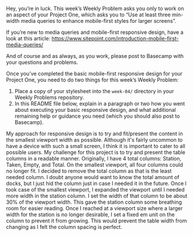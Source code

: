 Hey, you’re in luck. This week’s Weekly Problem asks you only to work on an aspect of your Project
One, which asks you to “Use at least three min-width media queries to enhance mobile-first styles
for larger screens”.

If you’re new to media queries and mobile-first responsive design, have a look at this article:
<https://www.sitepoint.com/introduction-mobile-first-media-queries/>

And of course and as always, as you work, please post to Basecamp with your questions and problems.

Once you’ve completed the basic mobile-first responsive design for your Project One, you need to do
two things for this week’s Weekly Problem:

1. Place a copy of your stylesheet into the `week-04/` directory in your Weekly Problems repository.
2. In this README file below, explain in a paragraph or two how you went about executing your basic
   responsive design, and what additional remaining help or guidance you need (which you should
   also post to Basecamp).

My approach for responsive design is to try and fit/present the content in the
smallest viewport width as possible. Although it's fairly uncommon to have a
device with such a small screen, I think it is important to cater to all
possible users.  My challenge for this project is to try and present the table
columns in a readable manner.  Originally, I have 4 total columns: Station,
Taken, Empty, and Total.  On the smallest viewport, all four columns could no
longer fit.  I decided to remove the total column as that is the least needed
column.  I doubt anyone would want to know the total amount of docks, but I just
hid the column just in case I needed it in the future.  Once I took case of the
smallest viewport, I expanded the viewport until I needed more width in the
station column.  I set the width of that column to be about 30% of the viewport
width.  This gave the station column some breathing room for easier reading.
Once I reached at a viewport size where a larger width for the station is no
longer desirable, I set a fixed em unit on the column to prevent it from
growing.  This would prevent the table width from changing as I felt the column
spacing is perfect.
